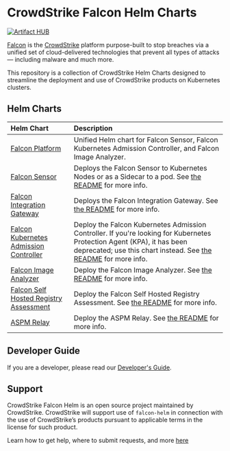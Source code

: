 # CrowdStrike Falcon Helm Charts

[![Artifact HUB](https://img.shields.io/endpoint?url=https://artifacthub.io/badge/repository/falcon-helm)](https://artifacthub.io/packages/search?repo=falcon-helm)

[Falcon](https://www.crowdstrike.com/) is the [CrowdStrike](https://www.crowdstrike.com/)
platform purpose-built to stop breaches via a unified set of cloud-delivered
technologies that prevent all types of attacks — including malware and much
more.

This repository is a collection of CrowdStrike Helm Charts designed to streamline the deployment and use of CrowdStrike products on Kubernetes clusters.

## Helm Charts

| Helm Chart                                                                                   | Description                                                                                                                                      |
|:---------------------------------------------------------------------------------------------|:-------------------------------------------------------------------------------------------------------------------------------------------------|
| [Falcon Platform](helm-charts/falcon-platform)                                               | Unified Helm chart for Falcon Sensor, Falcon Kubernetes Admission Controller, and Falcon Image Analyzer.                                         |
| [Falcon Sensor](helm-charts/falcon-sensor)                                                   | Deploys the Falcon Sensor to Kubernetes Nodes or as a Sidecar to a pod. See [the README](helm-charts/falcon-sensor/README.md) for more info.     |
| [Falcon Integration Gateway](helm-charts/falcon-integration-gateway)                         | Deploys the Falcon Integration Gateway. See [the README](helm-charts/falcon-integration-gateway/README.md) for more info.                        |
| [Falcon Kubernetes Admission Controller](helm-charts/falcon-kac)     | Deploy the Falcon Kubernetes Admission Controller. If you're looking for Kubernetes Protection Agent (KPA), it has been deprecated; use this chart instead. See [the README](helm-charts/falcon-kac/README.md) for more info. |
| [Falcon Image Analyzer](helm-charts/falcon-image-analyzer)                                   | Deploy the Falcon Image Analyzer. See [the README](helm-charts/falcon-image-analyzer/README.md) for more info.                                   |
| [Falcon Self Hosted Registry Assessment](helm-charts/falcon-self-hosted-registry-assessment) | Deploy the Falcon Self Hosted Registry Assessment. See [the README](helm-charts/falcon-self-hosted-registry-assessment/README.md) for more info. |
| [ASPM Relay](helm-charts/aspm-relay)                                                         | Deploy the ASPM Relay. See [the README](helm-charts/aspm-relay/README.md) for more info.                                                         |

## Developer Guide
If you are a developer, please read our [Developer's Guide](docs/developer_guide.md).

## Support
CrowdStrike Falcon Helm is an open source project maintained by CrowdStrike. CrowdStrike will support use of `falcon-helm` in connection with the use of CrowdStrike’s products pursuant to applicable terms in the license for such product.

Learn how to get help, where to submit requests, and more [here](SUPPORT.md)
